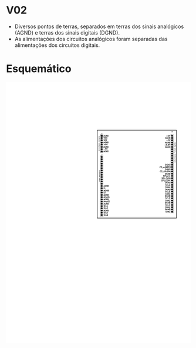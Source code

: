 # V02

- Diversos pontos de terras, separados em terras dos sinais analógicos (AGND) e terras dos sinais digitais (DGND).
- As alimentações dos circuitos analógicos foram separadas das alimentações dos circuitos digitais.

# Esquemático

![Barramento EITduino V02 - Kicad](https://github.com/Pinheirogustavo/PCB_projects/blob/main/KiCadProjects/Barramento_EITduino/V02/print/barramento_v02.svg)



